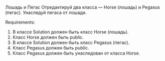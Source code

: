Лошадь и Пегас
Отредактируй два класса — Horse (лошадь) и Pegasus (пегас).
Унаследуй пегаса от лошади.


Requirements:
1. В классе Solution должен быть класс Horse (лошадь).
2. Класс Horse должен быть public.
3. В классе Solution должен быть класс Pegasus (пегас).
4. Класс Pegasus должен быть public.
5. Класс Pegasus должен быть унаследован от класса Horse.
